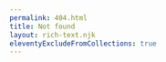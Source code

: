 ```yaml
---
permalink: 404.html
title: Not found
layout: rich-text.njk
eleventyExcludeFromCollections: true
---
```

